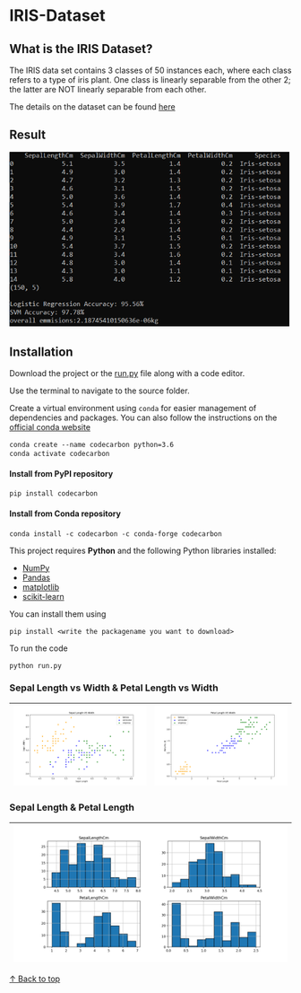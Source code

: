 # IRIS-Dataset

## What is the IRIS Dataset?
The IRIS data set contains 3 classes of 50 instances each, where each class refers to a type of iris plant. One class is linearly separable from the other 2; the latter are NOT linearly separable from each other. 

The details on the dataset can be found [here](https://archive.ics.uci.edu/ml/datasets/iris)

## Result
<img src="images/Figure_0.png" alt="drawing" width="500"/>


## Installation

Download the project or the [run.py](https://github.com/blessinvarkey/IRIS-Dataset/blob/main/run.py) file along with a code editor.

Use the terminal to navigate to the source folder. 

Create a virtual environment using `conda` for easier management of dependencies and packages. You can also follow the instructions on the [official conda website](https://docs.conda.io/projects/conda/en/latest/user-guide/install/)

```
conda create --name codecarbon python=3.6
conda activate codecarbon
```

#### Install from PyPI repository
```
pip install codecarbon
```

#### Install from Conda repository

```
conda install -c codecarbon -c conda-forge codecarbon
```

This project requires **Python** and the following Python libraries installed:

- [NumPy](http://www.numpy.org/)
- [Pandas](http://pandas.pydata.org/)
- [matplotlib](http://matplotlib.org/)
- [scikit-learn](http://scikit-learn.org/stable/)

You can install them using 

```
pip install <write the packagename you want to download>
```

To run the code
```
python run.py
```


### Sepal Length vs Width & Petal Length vs Width
|![Screenshot](images/Figure_1.png)|![Screenshot](images/Figure_2.png)|
| ------------- | ------------- |

### Sepal Length & Petal Length
|![Screenshot](images/Figure_3.png)|
| ------------- | 



[↑ Back to top](https://github.com/blessinvarkey/IRIS-Dataset#iris-dataset)
